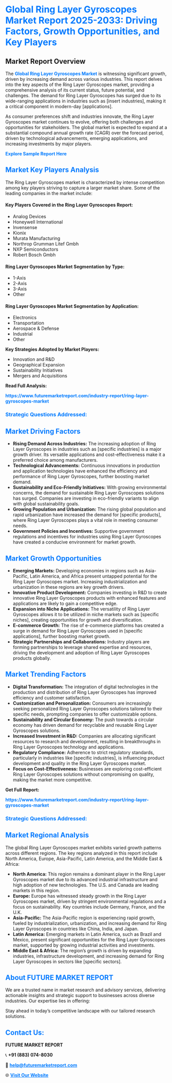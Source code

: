 <h1 style="color: #007BFF;">Global Ring Layer Gyroscopes Market Report 2025-2033: Driving Factors, Growth Opportunities, and Key Players</h1>

<section id="overview">
<h2>Market Report Overview</h2>
<p>The <a href="https://www.futuremarketreport.com/industry-report/ring-layer-gyroscopes-market" style="color: #007BFF; text-decoration: none;"><strong>Global Ring Layer Gyroscopes Market</strong></a> is witnessing significant growth, driven by increasing demand across various industries. This report delves into the key aspects of the Ring Layer Gyroscopes market, providing a comprehensive analysis of its current status, future potential, and challenges. The demand for Ring Layer Gyroscopes has surged due to its wide-ranging applications in industries such as [insert industries], making it a critical component in modern-day [applications].</p>
<p>As consumer preferences shift and industries innovate, the Ring Layer Gyroscopes market continues to evolve, offering both challenges and opportunities for stakeholders. The global market is expected to expand at a substantial compound annual growth rate (CAGR) over the forecast period, driven by technological advancements, emerging applications, and increasing investments by major players.</p>
</section>

<section id="overview">
<p><a href="https://www.futuremarketreport.com/request-sample/reportId=93132" style="color: #007BFF; text-decoration: none;"><strong>Explore Sample Report Here</strong></a></p>
</section>

<section id="key-players">
<h2 style="color: #007BFF;">Market Key Players Analysis</h2>
<p>The Ring Layer Gyroscopes market is characterized by intense competition among key players striving to capture a larger market share. Some of the leading companies in the market include:</p>
<h4>Key Players Covered in the Ring Layer Gyroscopes Report:</h4>
<ul><li>Analog Devices</li><li>Honeywell International</li><li>Invensense</li><li>Kionix</li><li>Murata Manufacturing</li><li>Northrop Grumman Litef Gmbh</li><li>NXP Semiconductors</li><li>Robert Bosch Gmbh</li></ul>
<h4>Ring Layer Gyroscopes Market Segmentation by Type:</h4>
<ul><li>1-Axis</li><li>2-Axis</li><li>3-Axis</li><li>Other</li></ul>

<h4>Ring Layer Gyroscopes Market Segmentation by Application:</h4>
<ul><li>Electronics</li><li>Transportation</li><li>Aerospace &amp; Defense</li><li>Industrial</li><li>Other</li></ul>
<p><strong>Key Strategies Adopted by Market Players:</strong></p>
<ul>
<li>Innovation and R&D</li>
<li>Geographical Expansion</li>
<li>Sustainability Initiatives</li>
<li>Mergers and Acquisitions</li>
</ul>
</section>

<section>
<p><strong>Read Full Analysis: </strong></p><a href="https://www.futuremarketreport.com/industry-report/ring-layer-gyroscopes-market" style="color: #007BFF; text-decoration: none;"><strong>https://www.futuremarketreport.com/industry-report/ring-layer-gyroscopes-market</strong></a>
<h3 style="color: #007BFF;">Strategic Questions Addressed:</h3>
</section>

<section id="driving-factors">
<h2 style="color: #007BFF;">Market Driving Factors</h2>
<ul>
<li><strong>Rising Demand Across Industries:</strong> The increasing adoption of Ring Layer Gyroscopes in industries such as [specific industries] is a major growth driver. Its versatile applications and cost-effectiveness make it a preferred choice among manufacturers.</li>
<li><strong>Technological Advancements:</strong> Continuous innovations in production and application technologies have enhanced the efficiency and performance of Ring Layer Gyroscopes, further boosting market demand.</li>
<li><strong>Sustainability and Eco-Friendly Initiatives:</strong> With growing environmental concerns, the demand for sustainable Ring Layer Gyroscopes solutions has surged. Companies are investing in eco-friendly variants to align with global sustainability goals.</li>
<li><strong>Growing Population and Urbanization:</strong> The rising global population and rapid urbanization have increased the demand for [specific products], where Ring Layer Gyroscopes plays a vital role in meeting consumer needs.</li>
<li><strong>Government Policies and Incentives:</strong> Supportive government regulations and incentives for industries using Ring Layer Gyroscopes have created a conducive environment for market growth.</li>
</ul>
</section>

<section id="growth-opportunities">
<h2 style="color: #007BFF;">Market Growth Opportunities</h2>
<ul>
<li><strong>Emerging Markets:</strong> Developing economies in regions such as Asia-Pacific, Latin America, and Africa present untapped potential for the Ring Layer Gyroscopes market. Increasing industrialization and urbanization in these regions are key growth drivers.</li>
<li><strong>Innovative Product Development:</strong> Companies investing in R&D to create innovative Ring Layer Gyroscopes products with enhanced features and applications are likely to gain a competitive edge.</li>
<li><strong>Expansion into Niche Applications:</strong> The versatility of Ring Layer Gyroscopes allows it to be utilized in niche markets such as [specific niches], creating opportunities for growth and diversification.</li>
<li><strong>E-commerce Growth:</strong> The rise of e-commerce platforms has created a surge in demand for Ring Layer Gyroscopes used in [specific applications], further boosting market growth.</li>
<li><strong>Strategic Partnerships and Collaborations:</strong> Industry players are forming partnerships to leverage shared expertise and resources, driving the development and adoption of Ring Layer Gyroscopes products globally.</li>
</ul>
</section>

<section id="trending-factors">
<h2 style="color: #007BFF;">Market Trending Factors</h2>
<ul>
<li><strong>Digital Transformation:</strong> The integration of digital technologies in the production and distribution of Ring Layer Gyroscopes has improved efficiency and customer satisfaction.</li>
<li><strong>Customization and Personalization:</strong> Consumers are increasingly seeking personalized Ring Layer Gyroscopes solutions tailored to their specific needs, prompting companies to offer customizable options.</li>
<li><strong>Sustainability and Circular Economy:</strong> The push towards a circular economy has driven demand for recyclable and reusable Ring Layer Gyroscopes solutions.</li>
<li><strong>Increased Investment in R&D:</strong> Companies are allocating significant resources to research and development, resulting in breakthroughs in Ring Layer Gyroscopes technology and applications.</li>
<li><strong>Regulatory Compliance:</strong> Adherence to strict regulatory standards, particularly in industries like [specific industries], is influencing product development and quality in the Ring Layer Gyroscopes market.</li>
<li><strong>Focus on Cost-Effectiveness:</strong> Businesses are exploring cost-efficient Ring Layer Gyroscopes solutions without compromising on quality, making the market more competitive.</li>
</ul>
</section>

<section>
<p><strong>Get Full Report: </strong></p><a href="https://www.futuremarketreport.com/industry-report/ring-layer-gyroscopes-market" style="color: #007BFF; text-decoration: none;"><strong>https://www.futuremarketreport.com/industry-report/ring-layer-gyroscopes-market</strong></a>
<h3 style="color: #007BFF;">Strategic Questions Addressed:</h3>
</section>


<section id="regional-analysis">
<h2 style="color: #007BFF;">Market Regional Analysis</h2>
<p>The global Ring Layer Gyroscopes market exhibits varied growth patterns across different regions. The key regions analyzed in this report include North America, Europe, Asia-Pacific, Latin America, and the Middle East & Africa:</p>
<ul>
<li><strong>North America:</strong> This region remains a dominant player in the Ring Layer Gyroscopes market due to its advanced industrial infrastructure and high adoption of new technologies. The U.S. and Canada are leading markets in this region.</li>
<li><strong>Europe:</strong> Europe has witnessed steady growth in the Ring Layer Gyroscopes market, driven by stringent environmental regulations and a focus on sustainability. Key countries include Germany, France, and the U.K.</li>
<li><strong>Asia-Pacific:</strong> The Asia-Pacific region is experiencing rapid growth, fueled by industrialization, urbanization, and increasing demand for Ring Layer Gyroscopes in countries like China, India, and Japan.</li>
<li><strong>Latin America:</strong> Emerging markets in Latin America, such as Brazil and Mexico, present significant opportunities for the Ring Layer Gyroscopes market, supported by growing industrial activities and investments.</li>
<li><strong>Middle East & Africa:</strong> The region’s growth is driven by expanding industries, infrastructure development, and increasing demand for Ring Layer Gyroscopes in sectors like [specific sectors].</li>
</ul>
</section>

<footer>
<h2 style="color: #007BFF;">About FUTURE MARKET REPORT</h2>
<p>We are a trusted name in market research and advisory services, delivering actionable insights and strategic support to businesses across diverse industries. Our expertise lies in offering:</p>

<p>Stay ahead in today’s competitive landscape with our tailored research solutions.</p>

<h2 style="color: #007BFF;">Contact Us:</h2>
<p><strong>FUTURE MARKET REPORT</strong></p>
<p>📞 <strong>+91 (883) 074-8030</strong></p>
<p>📧 <strong><a href="mailto:help@futuremarketreport.com" style="color: #007BFF;">help@futuremarketreport.com</a></strong></p>
<p>🌐 <strong><a href="https://www.futuremarketreport.com/" style="color: #007BFF;">Visit Our Website</a></strong></p>
</footer>